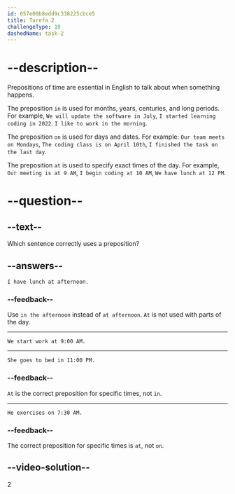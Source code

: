 ```yaml
---
id: 657e00b8edd9c338225cbce5
title: Tarefa 2
challengeType: 19
dashedName: task-2
---
```


# --description--

Prepositions of time are essential in English to talk about when something happens.

The preposition `in` is used for months, years, centuries, and long periods. For example, `We will update the software in July`, `I started learning coding in 2022`. `I like to work in the morning`.

The preposition `on` is used for days and dates. For example: `Our team meets on Mondays`, `The coding class is on April 10th`, `I finished the task on the last day`.

The preposition `at` is used to specify exact times of the day. For example, `Our meeting is at 9 AM`, `I begin coding at 10 AM`, `We have lunch at 12 PM`.

# --question--

## --text--

Which sentence correctly uses a preposition?

## --answers--

`I have lunch at afternoon.`

### --feedback--

Use `in the afternoon` instead of `at afternoon`. `At` is not used with parts of the day.

---

`We start work at 9:00 AM.`

---

`She goes to bed in 11:00 PM.`

### --feedback--

`At` is the correct preposition for specific times, not `in`.

---

`He exercises on 7:30 AM.`

### --feedback--

The correct preposition for specific times is `at`, not `on`.

## --video-solution--

2
